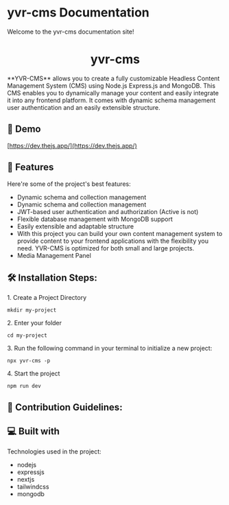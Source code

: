 # yvr-cms Documentation

Welcome to the yvr-cms documentation site!

<h1 align="center" id="title">yvr-cms</h1>

<p id="description">**YVR-CMS** allows you to create a fully customizable Headless Content Management System (CMS) using Node.js Express.js and MongoDB. This CMS enables you to dynamically manage your content and easily integrate it into any frontend platform. It comes with dynamic schema management user authentication and an easily extensible structure.</p>

<h2>🚀 Demo</h2>

[https://dev.thejs.app/](https://dev.thejs.app/)

  
  
<h2>🧐 Features</h2>

Here're some of the project's best features:

*   Dynamic schema and collection management
*   Dynamic schema and collection management
*   JWT-based user authentication and authorization (Active is not)
*   Flexible database management with MongoDB support
*   Easily extensible and adaptable structure
*   With this project you can build your own content management system to provide content to your frontend applications with the flexibility you need. YVR-CMS is optimized for both small and large projects.
*   Media Management Panel

<h2>🛠️ Installation Steps:</h2>

<p>1. Create a Project Directory</p>

```
mkdir my-project
```

<p>2. Enter your folder</p>

```
cd my-project
```

<p>3. Run the following command in your terminal to initialize a new project:</p>

```
npx yvr-cms -p
```

<p>4. Start the project</p>

```
npm run dev
```

<h2>🍰 Contribution Guidelines:</h2>

  
  
<h2>💻 Built with</h2>

Technologies used in the project:

*   nodejs
*   expressjs
*   nextjs
*   tailwindcss
*   mongodb
